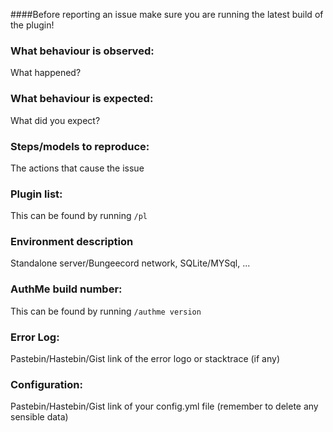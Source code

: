 ####Before reporting an issue make sure you are running the latest build of the plugin!

### What behaviour is observed:
What happened?

### What behaviour is expected:
What did you expect?

### Steps/models to reproduce:
The actions that cause the issue

### Plugin list:
This can be found by running `/pl`

### Environment description
Standalone server/Bungeecord network, SQLite/MYSql, ...

### AuthMe build number:
This can be found by running `/authme version`

### Error Log:
Pastebin/Hastebin/Gist link of the error logo or stacktrace (if any)

### Configuration:
Pastebin/Hastebin/Gist link of your config.yml file (remember to delete any sensible data)
